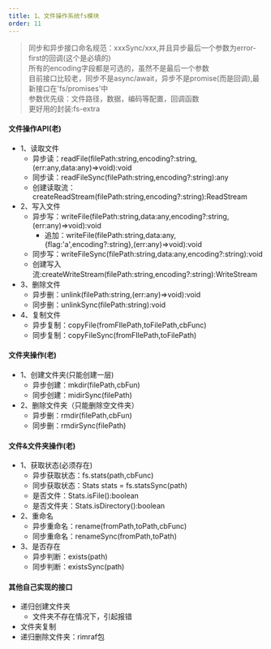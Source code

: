 ```yaml
---
title: 1、文件操作系统fs模块
order: 11
---
```

> 同步和异步接口命名规范：xxxSync/xxx,并且异步最后一个参数为error-first的回调(这个是必填的)   
> 所有的encoding字段都是可选的，虽然不是最后一个参数  
> 目前接口比较老，同步不是async/await，异步不是promise(而是回调),最新接口在'fs/promises'中  
> 参数优先级：文件路径，数据，编码等配置，回调函数  
> 更好用的封装:fs-extra  

#### 文件操作API(老)
+ 1、读取文件
  + 异步读：readFile(filePath:string,encoding?:string,(err:any,data:any)=>void):void 
  + 同步读：readFileSync(filePath:string,encoding?:string):any
  + 创建读取流：createReadStream(filePath:string,encoding?:string):ReadStream
+ 2、写入文件
  + 异步写：writeFile(filePath:string,data:any,encoding?:string,(err:any)=>void):void
    + 追加：writeFile(filePath:string,data:any,{flag:'a',encoding?:string},(err:any)=>void):void
  + 同步写：writeFileSync(filePath:string,data:any,encoding?:string):void
  + 创建写入流:createWriteStream(filePath:string,encoding?:string):WriteStream
+ 3、删除文件
  + 异步删：unlink(filePath:string,(err:any)=>void):void
  + 同步删：unlinkSync(filePath:string):void
+ 4、复制文件
  + 异步复制：copyFile(fromFIlePath,toFilePath,cbFunc)
  + 同步复制：copyFileSync(fromFIlePath,toFilePath)

#### 文件夹操作(老)
+ 1、创建文件夹(只能创建一层)
  + 异步创建：mkdir(filePath,cbFun)
  + 同步创建：midirSync(filePath)
+ 2、删除文件夹（只能删除空文件夹）
  + 异步删：rmdir(filePath,cbFun)
  + 同步删：rmdirSync(filePath)

#### 文件&文件夹操作(老)
+ 1、获取状态(必须存在)
  + 异步获取状态：fs.stats(path,cbFunc)
  + 同步获取状态：Stats stats = fs.statsSync(path)
  + 是否文件：Stats.isFile():boolean
  + 是否文件夹：Stats.isDirectory():boolean
+ 2、重命名
  + 异步重命名：rename(fromPath,toPath,cbFunc)
  + 同步重命名：renameSync(fromPath,toPath)
+ 3、是否存在
  + 异步判断：exists(path)
  + 同步判断：existsSync(path)

#### 其他自己实现的接口
+ 递归创建文件夹
  + 文件夹不存在情况下，引起报错
+ 文件夹复制
+ 递归删除文件夹：rimraf包

 